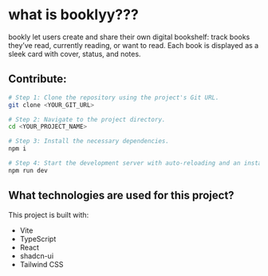 
# what is booklyy???
bookly let users create and share their own digital bookshelf: track books they’ve read, currently reading, or want to read. Each book is displayed as a sleek card with cover, status, and notes. 

## Contribute:
```sh
# Step 1: Clone the repository using the project's Git URL.
git clone <YOUR_GIT_URL>

# Step 2: Navigate to the project directory.
cd <YOUR_PROJECT_NAME>

# Step 3: Install the necessary dependencies.
npm i

# Step 4: Start the development server with auto-reloading and an instant preview.
npm run dev
```


## What technologies are used for this project?

This project is built with:

- Vite
- TypeScript
- React
- shadcn-ui
- Tailwind CSS
